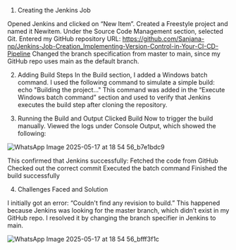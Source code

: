 1. Creating the Jenkins Job

Opened Jenkins and clicked on “New Item”. Created a Freestyle project and named it Newitem. Under the Source Code Management section, selected Git. Entered my GitHub repository URL: https://github.com/Sanjana-np/Jenkins-Job-Creation_Implementing-Version-Control-in-Your-CI-CD-Pipeline Changed the branch specification from master to main, since my GitHub repo uses main as the default branch.


2. Adding Build Steps
In the Build section, I added a Windows batch command. I used the following command to simulate a simple build: echo "Building the project..." This command was added in the “Execute Windows batch command” section and used to verify that Jenkins executes the build step after cloning the repository.

3. Running the Build and Output
Clicked Build Now to trigger the build manually. Viewed the logs under Console Output, which showed the following:

![WhatsApp Image 2025-05-17 at 18 54 56_b7e1bdc9](https://github.com/user-attachments/assets/c8ed7f76-e73d-459f-a2bc-2e68bcb1c982)

This confirmed that Jenkins successfully: Fetched the code from GitHub Checked out the correct commit Executed the batch command Finished the build successfully

4. Challenges Faced and Solution

I initially got an error: “Couldn't find any revision to build.” This happened because Jenkins was looking for the master branch, which didn’t exist in my GitHub repo. I resolved it by changing the branch specifier in Jenkins to main.

![WhatsApp Image 2025-05-17 at 18 54 56_bfff3f1c](https://github.com/user-attachments/assets/975a8162-08b5-43cd-8f92-8157e3dd30fd)


